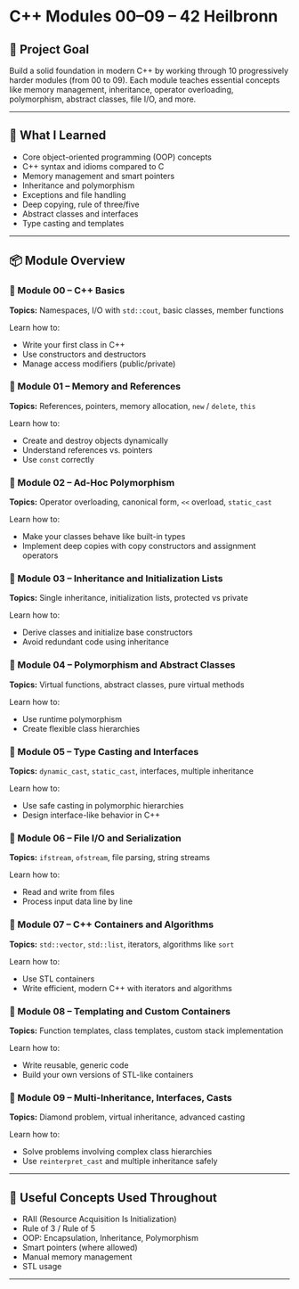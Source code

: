 # C++ Modules 00–09 – 42 Heilbronn

## 🎯 Project Goal

Build a solid foundation in modern C++ by working through 10 progressively harder modules (from 00 to 09). Each module teaches essential concepts like memory management, inheritance, operator overloading, polymorphism, abstract classes, file I/O, and more.

---

## 🧠 What I Learned

* Core object-oriented programming (OOP) concepts
* C++ syntax and idioms compared to C
* Memory management and smart pointers
* Inheritance and polymorphism
* Exceptions and file handling
* Deep copying, rule of three/five
* Abstract classes and interfaces
* Type casting and templates

---

## 📦 Module Overview

### 📁 Module 00 – C++ Basics

**Topics:** Namespaces, I/O with `std::cout`, basic classes, member functions

Learn how to:

* Write your first class in C++
* Use constructors and destructors
* Manage access modifiers (public/private)

### 📁 Module 01 – Memory and References

**Topics:** References, pointers, memory allocation, `new` / `delete`, `this`

Learn how to:

* Create and destroy objects dynamically
* Understand references vs. pointers
* Use `const` correctly

### 📁 Module 02 – Ad-Hoc Polymorphism

**Topics:** Operator overloading, canonical form, `<<` overload, `static_cast`

Learn how to:

* Make your classes behave like built-in types
* Implement deep copies with copy constructors and assignment operators

### 📁 Module 03 – Inheritance and Initialization Lists

**Topics:** Single inheritance, initialization lists, protected vs private

Learn how to:

* Derive classes and initialize base constructors
* Avoid redundant code using inheritance

### 📁 Module 04 – Polymorphism and Abstract Classes

**Topics:** Virtual functions, abstract classes, pure virtual methods

Learn how to:

* Use runtime polymorphism
* Create flexible class hierarchies

### 📁 Module 05 – Type Casting and Interfaces

**Topics:** `dynamic_cast`, `static_cast`, interfaces, multiple inheritance

Learn how to:

* Use safe casting in polymorphic hierarchies
* Design interface-like behavior in C++

### 📁 Module 06 – File I/O and Serialization

**Topics:** `ifstream`, `ofstream`, file parsing, string streams

Learn how to:

* Read and write from files
* Process input data line by line

### 📁 Module 07 – C++ Containers and Algorithms

**Topics:** `std::vector`, `std::list`, iterators, algorithms like `sort`

Learn how to:

* Use STL containers
* Write efficient, modern C++ with iterators and algorithms

### 📁 Module 08 – Templating and Custom Containers

**Topics:** Function templates, class templates, custom stack implementation

Learn how to:

* Write reusable, generic code
* Build your own versions of STL-like containers

### 📁 Module 09 – Multi-Inheritance, Interfaces, Casts

**Topics:** Diamond problem, virtual inheritance, advanced casting

Learn how to:

* Solve problems involving complex class hierarchies
* Use `reinterpret_cast` and multiple inheritance safely

---

## 🔗 Useful Concepts Used Throughout

* RAII (Resource Acquisition Is Initialization)
* Rule of 3 / Rule of 5
* OOP: Encapsulation, Inheritance, Polymorphism
* Smart pointers (where allowed)
* Manual memory management
* STL usage

---
